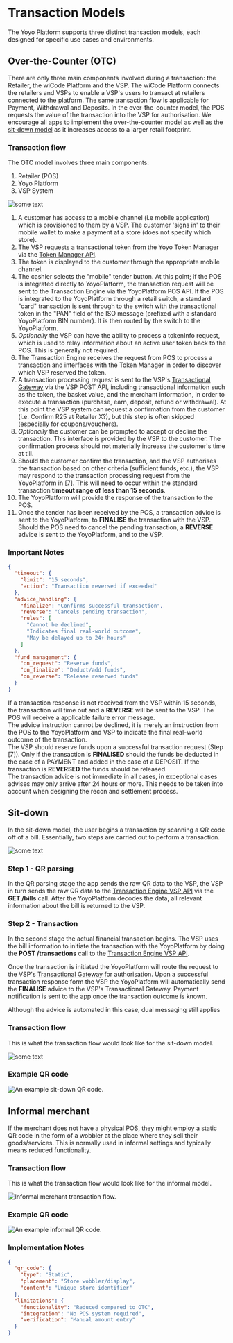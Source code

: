 # Transaction Models

The Yoyo Platform supports three distinct transaction models, each designed for specific use cases and environments.

## Over-the-Counter (OTC)

There are only three main components involved during a transaction: the Retailer, the wiCode Platform and the VSP. The wiCode Platform connects the retailers and VSPs to enable a VSP's users to transact at retailers connected to the platform. The same transaction flow is applicable for Payment, Withdrawal and Deposits. In the over-the-counter model, the POS requests the value of the transaction into the VSP for authorisation. We encourage all apps to implement the over-the-counter model as well as the <a href='index.html#sit-down'>sit-down model</a> as it increases access to a larger retail footprint.

### Transaction flow
The OTC model involves three main components:
1. Retailer (POS)
2. Yoyo Platform
3. VSP System

<img src="./images/VSP5.png" alt="some text"/>

<ol>
  <li>A customer has access to a mobile channel (i.e mobile application) which is provisioned to them by a VSP. The customer 'signs in' to their mobile wallet to make a payment at a store (does not specify which store).</li>
  <li>The VSP requests a transactional token from the Yoyo Token Manager via the <a href='index.html#token-manager-rest-api'>Token Manager API</a>.</li>
  <li>The token is displayed to the customer through the appropriate mobile channel.</li>
  <li>The cashier selects the "mobile" tender button. At this point; if the POS is integrated directly to YoyoPlatform, the transaction request will be sent to the Transaction Engine via the YoyoPlatform POS API. If the POS is integrated to the YoyoPlatform through a retail switch, a standard "card" transaction is sent through to the switch with the transactional token in the "PAN" field of the ISO message (prefixed with a standard YoyoPlatform BIN number). It is then routed by the switch to the YoyoPlatform.</li>
  <li><i>Optionally</i> the VSP can have the ability to process a tokenInfo request, which is used to relay information about an active user token back to the POS. This is generally not required.</li>
  <li>The Transaction Engine receives the request from POS to process a transaction and interfaces with the Token Manager in order to discover which VSP reserved the token.</li>
  <li>A transaction processing request is sent to the VSP's <a href="index.html#transactional-gateway-callback">Transactional Gateway</a> via the VSP POST API, including transactional information such as the token, the basket value, and the merchant information, in order to execute a transaction (purchase, earn, deposit, refund or withdrawal). At this point the VSP system can request a confirmation from the customer (i.e. Confirm R25 at Retailer X?), but this step is often skipped (especially for coupons/vouchers).</li>
  <li><i>Optionally</i> the customer can be prompted to accept or decline the transaction. This interface is provided by the VSP to the customer. The confirmation process should not materially increase the customer's time at till.</li>
  <li>Should the customer confirm the transaction, and the VSP authorises the transaction based on other criteria (sufficient funds, etc.), the VSP may respond to the transaction processing request from the YoyoPlatform in [7]. This will need to occur within the standard transaction <b>timeout range of less than 15 seconds</b>.</li>
  <li>The YoyoPlatform will provide the response of the transaction to the POS.</li>
  <li>Once the tender has been received by the POS, a transaction advice is sent to the YoyoPlatform, to  <b>FINALISE</b> the transaction with the VSP. Should the POS need to cancel the pending transaction, a <b>REVERSE</b> advice is sent to the YoyoPlatform, and to the VSP.</li>
</ol>

### Important Notes

```json
{
  "timeout": {
    "limit": "15 seconds",
    "action": "Transaction reversed if exceeded"
  },
  "advice_handling": {
    "finalize": "Confirms successful transaction",
    "reverse": "Cancels pending transaction",
    "rules": [
      "Cannot be declined",
      "Indicates final real-world outcome",
      "May be delayed up to 24+ hours"
    ]
  },
  "fund_management": {
    "on_request": "Reserve funds",
    "on_finalize": "Deduct/add funds",
    "on_reverse": "Release reserved funds"
  }
}
```

<aside class="notice">If a transaction response is not received from the VSP within 15 seconds, the transaction will time out and a <b>REVERSE</b> will be sent to the VSP. The POS will receive a applicable failure error message.</aside>

<aside class="warning">The advice instruction cannot be declined, it is merely an instruction from the POS to the YoyoPlatform and VSP to indicate the final real-world outcome of the transaction.</aside>

<aside class="notice">The VSP should reserve funds upon a successful transaction request (Step [7]). Only if the transaction is <b>FINALISED</b> should the funds be deducted in the case of a PAYMENT and added in the case of a DEPOSIT. If the transaction is <b>REVERSED</b> the funds should be released.</aside>

<aside class="notice">The transaction advice is not immediate in all cases, in exceptional cases advises may only arrive after 24 hours or more. This needs to be taken into account when designing the recon and settlement process.</aside>

## Sit-down
In the sit-down model, the user begins a transaction by scanning a QR code off of a bill. Essentially, two steps are carried out to perform a transaction.

<img src="./images/VSP2.png" alt="some text"/>

### Step 1 - QR parsing

In the QR parsing stage the app sends the raw QR data to the VSP, the VSP in turn sends the raw QR data to the <a href="index.html#transaction-engine-vsp-rest-api">Transaction Engine VSP API</a> via the <b>GET /bills</b> call. After the YoyoPlatform decodes the data, all relevant information about the bill is returned to the VSP.

### Step 2 - Transaction

In the second stage the actual financial transaction begins. The VSP uses the bill information to initiate the transaction with the YoyoPlatform by doing the <b>POST /transactions</b> call to the <a href="index.html#transaction-engine-vsp-rest-api">Transaction Engine VSP API</a>.

Once the transaction is initiated the YoyoPlatform will route the request to the VSP's <a href="index.html#transactional-gateway-callback">Transactional Gateway</a> for authorisation. Upon a successful transaction response form the VSP the YoyoPlatform will automatically send the <b>FINALISE</b> advice to the VSP's Transactional Gateway. Payment notification is sent to the app once the transaction outcome is known.

<aside class="warning">Although the advice is automated in this case, dual messaging still applies</aside>

### Transaction flow

This is what the transaction flow would look like for the sit-down model.

<img src="./images/VSP3.png" alt="some text"/>

### Example QR code
<img src="./images/bill_qr.png" alt="An example sit-down QR code."/>

## Informal merchant
If the merchant does not have a physical POS, they might employ a static QR code in the form of a wobbler at the place where they sell their goods/services. This is normally used in informal settings and typically means reduced functionality.

### Transaction flow
This is what the transaction flow would look like for the informal model.

<img src="./images/informal_merchant_flow.png" alt="Informal merchant transaction flow."/>

### Example QR code
<img src="./images/store_qr.png" alt="An example informal QR code."/>

### Implementation Notes

```json
{
  "qr_code": {
    "type": "Static",
    "placement": "Store wobbler/display",
    "content": "Unique store identifier"
  },
  "limitations": {
    "functionality": "Reduced compared to OTC",
    "integration": "No POS system required",
    "verification": "Manual amount entry"
  }
}
```
